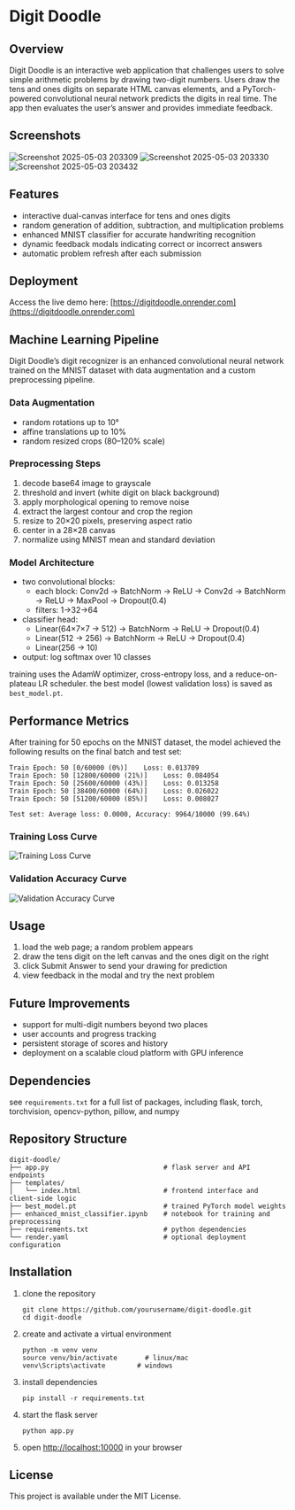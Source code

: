 # Digit Doodle

## Overview

Digit Doodle is an interactive web application that challenges users to solve simple arithmetic problems by drawing two-digit numbers. Users draw the tens and ones digits on separate HTML canvas elements, and a PyTorch-powered convolutional neural network predicts the digits in real time. The app then evaluates the user’s answer and provides immediate feedback.

## Screenshots
![Screenshot 2025-05-03 203309](https://github.com/user-attachments/assets/95acbc8d-2a2f-4536-86bd-f5301f54f2a4)
![Screenshot 2025-05-03 203330](https://github.com/user-attachments/assets/d4702c69-1a98-4632-8efd-3b0fdd930873)
![Screenshot 2025-05-03 203432](https://github.com/user-attachments/assets/dac6f67b-68bc-4fb9-b8d9-c16024eedd25)


## Features

- interactive dual-canvas interface for tens and ones digits
- random generation of addition, subtraction, and multiplication problems
- enhanced MNIST classifier for accurate handwriting recognition
- dynamic feedback modals indicating correct or incorrect answers
- automatic problem refresh after each submission



## Deployment

Access the live demo here: [https://digitdoodle.onrender.com](https://digitdoodle.onrender.com)



## Machine Learning Pipeline

Digit Doodle’s digit recognizer is an enhanced convolutional neural network trained on the MNIST dataset with data augmentation and a custom preprocessing pipeline.

### Data Augmentation

- random rotations up to 10°
- affine translations up to 10%
- random resized crops (80–120% scale)

### Preprocessing Steps

1. decode base64 image to grayscale
2. threshold and invert (white digit on black background)
3. apply morphological opening to remove noise
4. extract the largest contour and crop the region
5. resize to 20×20 pixels, preserving aspect ratio
6. center in a 28×28 canvas
7. normalize using MNIST mean and standard deviation

### Model Architecture

- two convolutional blocks:
  - each block: Conv2d → BatchNorm → ReLU → Conv2d → BatchNorm → ReLU → MaxPool → Dropout(0.4)
  - filters: 1→32→64
- classifier head:
  - Linear(64×7×7 → 512) → BatchNorm → ReLU → Dropout(0.4)
  - Linear(512 → 256) → BatchNorm → ReLU → Dropout(0.4)
  - Linear(256 → 10)
- output: log softmax over 10 classes

training uses the AdamW optimizer, cross-entropy loss, and a reduce-on-plateau LR scheduler. the best model (lowest validation loss) is saved as `best_model.pt`.

## Performance Metrics

After training for 50 epochs on the MNIST dataset, the model achieved the following results on the final batch and test set:

```
Train Epoch: 50 [0/60000 (0%)]    Loss: 0.013709
Train Epoch: 50 [12800/60000 (21%)]    Loss: 0.084054
Train Epoch: 50 [25600/60000 (43%)]    Loss: 0.013258
Train Epoch: 50 [38400/60000 (64%)]    Loss: 0.026022
Train Epoch: 50 [51200/60000 (85%)]    Loss: 0.008027

Test set: Average loss: 0.0000, Accuracy: 9964/10000 (99.64%)
```

### Training Loss Curve

![Training Loss Curve](path/to/training_loss_curve.png)

### Validation Accuracy Curve

![Validation Accuracy Curve](path/to/validation_accuracy_curve.png)

## Usage

1. load the web page; a random problem appears
2. draw the tens digit on the left canvas and the ones digit on the right
3. click Submit Answer to send your drawing for prediction
4. view feedback in the modal and try the next problem

## Future Improvements

- support for multi-digit numbers beyond two places
- user accounts and progress tracking
- persistent storage of scores and history
- deployment on a scalable cloud platform with GPU inference

## Dependencies

see `requirements.txt` for a full list of packages, including flask, torch, torchvision, opencv-python, pillow, and numpy

## Repository Structure

```
digit-doodle/
├── app.py                             # flask server and API endpoints
├── templates/
│   └── index.html                     # frontend interface and client-side logic
├── best_model.pt                      # trained PyTorch model weights
├── enhanced_mnist_classifier.ipynb    # notebook for training and preprocessing
├── requirements.txt                   # python dependencies
└── render.yaml                        # optional deployment configuration
```

## Installation

1. clone the repository

   ```
   git clone https://github.com/yourusername/digit-doodle.git
   cd digit-doodle
   ```

2. create and activate a virtual environment

   ```
   python -m venv venv
   source venv/bin/activate       # linux/mac
   venv\Scripts\activate        # windows
   ```

3. install dependencies

   ```
   pip install -r requirements.txt
   ```

4. start the flask server

   ```
   python app.py
   ```

5. open [http://localhost:10000](http://localhost:10000) in your browser

## License

This project is available under the MIT License.
